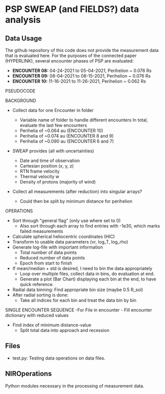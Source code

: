 # PSP SWEAP (and FIELDS?) data analysis

## Data Usage
The github repository of this code does not provide the measurement data that is evaluated 
here. For the purposes of the connected paper (HYPERLINK), several encounter phases of PSP
are evaluated:
- **ENCOUNTER 08:** 04-24-2021 to 05-04-2021, Perihelion ~ 0.076 Rs
- **ENCOUNTER 09:** 08-04-2021 to 08-15-2021, Perihelion ~ 0.076 Rs
- **ENCOUNTER 10:** 11-16-2021 to 11-26-2021, Perihelion ~ 0.062 Rs

PSEUDOCODE

BACKGROUND
- Collect data for one Encounter in folder
	- Variable name of folder to handle different encounters
In total, evaluate the last few encounters
	- Perihelia of ~0.064 au (ENCOUNTER 10)
	- Perihelia of ~0.074 au (ENCOUNTER 8 and 9)
	- Perihelia of ~0.090 au (ENCOUNTER 6 and 7)
	
- SWEAP provides (all with uncertainties)
	- Date and time of observation
	- Cartesian position (x, y, z)
	- RTN frame velocity
	- Thermal velocity w
	- Density of protons (majority of wind)

- Collect all measurements (after reduction) into singular arrays?
	- Could then be split by minimum distance for perihelion


OPERATIONS
- Sort through "general flag" (only use where set to 0)
	- Also sort through each array to find entries with -1e30, which
	   marks failed measurements
- Calculate spherical heliocentric coordinates (HIC)
- Transform to usable data parameters (vr, log_T, log_rho)
- Generate log-file with important information
	- Total number of data points
	- Reduced number of data points
	- Epoch from start to finish
- If mean/median + std is desired, I need to bin the data appropriately
	- Loop over multiple files, collect data in bins, do evaluation at
	   end.
	- Generate a plot (Bar Chart) displaying each bin at the end, to
	   have quick reference.
- Radial data binning: Find appropriate bin size (maybe 0.5 R_sol)
- After radial sorting is done:
	- Take all indices for each bin and treat the data bin by bin

SINGLE ENCOUNTER SEQUENCE
-For File in encounter
	- Fill encounter dictionary with reduced values
- Find index of minimum distance-value
	- Split total data into approach and recession

## Files
- test.py: Testing data operations on data files.


## NIROperations
Python modules necessary in the processing of measurement data.